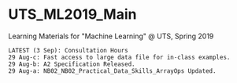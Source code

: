 # UTS_ML2019_Main
Learning Materials for "Machine Learning" @ UTS, Spring 2019

```
LATEST (3 Sep): Consultation Hours
29 Aug-c: Fast access to large data file for in-class examples.
29 Aug-b: A2 Specification Released.
29 Aug-a: NB02_NB02_Practical_Data_Skills_ArrayOps Updated.
```
